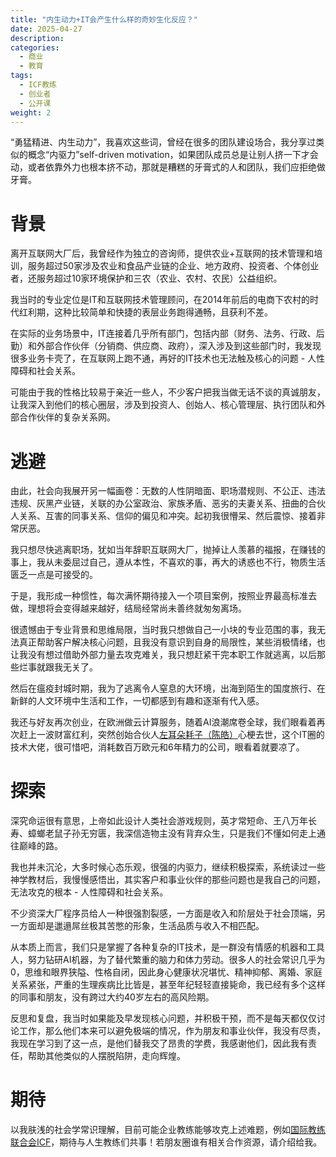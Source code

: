```yaml
---
title: "内生动力+IT会产生什么样的奇妙生化反应？"
date: 2025-04-27
description:
categories:
  - 商业
  - 教育
tags:
  - ICF教练
  - 创业者
  - 公开课
weight: 2
---
```



“勇猛精进、内生动力”，我喜欢这些词，曾经在很多的团队建设场合，我分享过类似的概念“内驱力”self-driven motivation，如果团队成员总是让别人挤一下才会动，或者依靠外力也根本挤不动，那就是糟糕的牙膏式的人和团队，我们应拒绝做牙膏。

# 背景

离开互联网大厂后，我曾经作为独立的咨询师，提供农业+互联网的技术管理和培训，服务超过50家涉及农业和食品产业链的企业、地方政府、投资者、个体创业者，还服务超过10家环境保护和三农（农业、农村、农民）公益组织。

我当时的专业定位是IT和互联网技术管理顾问，在2014年前后的电商下农村的时代红利期，这种比较简单和快捷的表层业务跑得通畅，且获利不差。

在实际的业务场景中，IT连接着几乎所有部门，包括内部（财务、法务、行政、后勤）和外部合作伙伴（分销商、供应商、政府），深入涉及到这些部门时，我发现很多业务卡壳了，在互联网上跑不通，再好的IT技术也无法触及核心的问题 - 人性障碍和社会关系。

可能由于我的性格比较易于亲近一些人，不少客户把我当做无话不谈的真诚朋友，让我深入到他们的核心圈层，涉及到投资人、创始人、核心管理层、执行团队和外部合作伙伴的复杂关系网。

# 逃避

由此，社会向我展开另一幅画卷：无数的人性阴暗面、职场潜规则、不公正、违法违规、灰黑产业链，关联的办公室政治、家族矛盾、恶劣的夫妻关系、扭曲的合伙人关系、互害的同事关系、信仰的偏见和冲突。起初我很懵呆、然后震惊、接着非常厌恶。

我只想尽快逃离职场，犹如当年辞职互联网大厂，抛掉让人羡慕的福报，在赚钱的事上，我从未委屈过自己，遵从本性，不喜欢的事，再大的诱惑也不行，物质生活匮乏一点是可接受的。

于是，我形成一种惯性，每次满怀期待接入一个项目案例，按照业界最高标准去做，理想将会变得越来越好，结局经常尚未善终就匆匆离场。

很遗憾由于专业背景和思维局限，当时我只想做自己一小块的专业范围的事，我无法真正帮助客户解决核心问题，且我没有意识到自身的局限性，某些消极情绪，也让我没有想过借助外部力量去攻克难关，我只想赶紧干完本职工作就逃离，以后那些烂事就跟我无关了。

然后在瘟疫封城时期，我为了逃离令人窒息的大环境，出海到陌生的国度旅行、在新鲜的人文环境中生活和工作，一切都感到有趣和逐渐有代入感。

我还与好友再次创业，在欧洲做云计算服务，随着AI浪潮席卷全球，我们眼看着再次赶上一波财富红利，突然创始合伙人[左耳朵耗子（陈皓）](https://coolshell.cn/haoel)心梗去世，这个IT圈的技术大佬，很可惜吧，消耗数百万欧元和6年精力的公司，眼看着就要凉了。

# 探索

深究命运很有意思，上帝如此设计人类社会游戏规则，英才常短命、王八万年长寿、蟑螂老鼠子孙无穷匮，我深信造物主没有背弃众生，只是我们不懂如何走上通往巅峰的路。

我也并未沉沦，大多时候心态乐观，很强的内驱力，继续积极探索，系统读过一些神学教材后，我慢慢感悟出，其实客户和事业伙伴的那些问题也是我自己的问题，无法攻克的根本 - 人性障碍和社会关系。

不少资深大厂程序员给人一种很强割裂感，一方面是收入和阶层处于社会顶端，另一方面却是邋遢屌丝极其苦憋的形象，生活品质与收入不相匹配。

从本质上而言，我们只是掌握了各种复杂的IT技术，是一群没有情感的机器和工具人，努力钻研AI机器，为了替代繁重的脑力和体力劳动。很多人的社会常识几乎为0，思维和眼界狭隘、性格自闭，因此身心健康状况堪忧、精神抑郁、离婚、家庭关系紧张，严重的生理疾病比比皆是，甚至年纪轻轻直接毙命，我已经有多个这样的同事和朋友，没有跨过大约40岁左右的高风险期。

反思和复盘，我当时如果能及早发现核心问题，并积极干预，而不是每天都仅仅讨论工作，那么他们本来可以避免极端的情况，作为朋友和事业伙伴，我没有尽责，我现在学习到了这一点，是他们替我交了昂贵的学费，我感谢他们，因此我有责任，帮助其他类似的人摆脱陷阱，走向辉煌。

# 期待

以我肤浅的社会学常识理解，目前可能企业教练能够攻克上述难题，例如[国际教练联合会ICF](https://coachingfederation.org/)，期待与人生教练们共事！若朋友圈谁有相关合作资源，请介绍给我。

